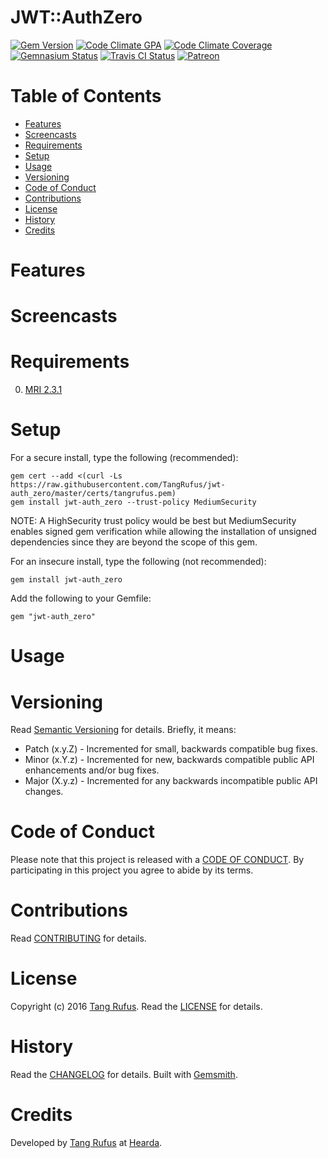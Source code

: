 # JWT::AuthZero

[![Gem Version](https://badge.fury.io/rb/jwt-auth_zero.svg)](http://badge.fury.io/rb/jwt-auth_zero)
[![Code Climate GPA](https://codeclimate.com/github/tangrufus/jwt-auth_zero.svg)](https://codeclimate.com/github/tangrufus/jwt-auth_zero)
[![Code Climate Coverage](https://codeclimate.com/github/tangrufus/jwt-auth_zero/coverage.svg)](https://codeclimate.com/github/tangrufus/jwt-auth_zero)
[![Gemnasium Status](https://gemnasium.com/tangrufus/jwt-auth_zero.svg)](https://gemnasium.com/tangrufus/jwt-auth_zero)
[![Travis CI Status](https://secure.travis-ci.org/tangrufus/jwt-auth_zero.svg)](https://travis-ci.org/tangrufus/jwt-auth_zero)
[![Patreon](https://img.shields.io/badge/patreon-donate-brightgreen.svg)](https://www.patreon.com/)



<!-- Tocer[start]: Auto-generated, don't remove. -->

# Table of Contents

- [Features](#features)
- [Screencasts](#screencasts)
- [Requirements](#requirements)
- [Setup](#setup)
- [Usage](#usage)
- [Versioning](#versioning)
- [Code of Conduct](#code-of-conduct)
- [Contributions](#contributions)
- [License](#license)
- [History](#history)
- [Credits](#credits)

<!-- Tocer[finish]: Auto-generated, don't remove. -->

# Features

# Screencasts

# Requirements

0. [MRI 2.3.1](https://www.ruby-lang.org)

# Setup

For a secure install, type the following (recommended):

    gem cert --add <(curl -Ls https://raw.githubusercontent.com/TangRufus/jwt-auth_zero/master/certs/tangrufus.pem)
    gem install jwt-auth_zero --trust-policy MediumSecurity

NOTE: A HighSecurity trust policy would be best but MediumSecurity enables signed gem verification while
allowing the installation of unsigned dependencies since they are beyond the scope of this gem.

For an insecure install, type the following (not recommended):

    gem install jwt-auth_zero

Add the following to your Gemfile:

    gem "jwt-auth_zero"

# Usage


# Versioning

Read [Semantic Versioning](http://semver.org) for details. Briefly, it means:

- Patch (x.y.Z) - Incremented for small, backwards compatible bug fixes.
- Minor (x.Y.z) - Incremented for new, backwards compatible public API enhancements and/or bug fixes.
- Major (X.y.z) - Incremented for any backwards incompatible public API changes.

# Code of Conduct

Please note that this project is released with a [CODE OF CONDUCT](CODE_OF_CONDUCT.md). By participating in this project
you agree to abide by its terms.

# Contributions

Read [CONTRIBUTING](CONTRIBUTING.md) for details.

# License

Copyright (c) 2016 [Tang Rufus](mailto:tangrufus@gmail.com).
Read the [LICENSE](LICENSE.md) for details.

# History

Read the [CHANGELOG](CHANGELOG.md) for details.
Built with [Gemsmith](https://github.com/bkuhlmann/gemsmith).

# Credits

Developed by [Tang Rufus](https://www.github.com/tangrufus) at [Hearda](https://www.hearda.com).
